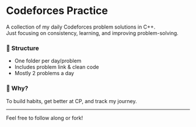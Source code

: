 # Codeforces Practice 

A collection of my daily Codeforces problem solutions in C++.  
Just focusing on consistency, learning, and improving problem-solving.

### 📂 Structure
- One folder per day/problem
- Includes problem link & clean code
- Mostly 2 problems a day

### 🧠 Why?
To build habits, get better at CP, and track my journey.

---  
Feel free to follow along or fork!
